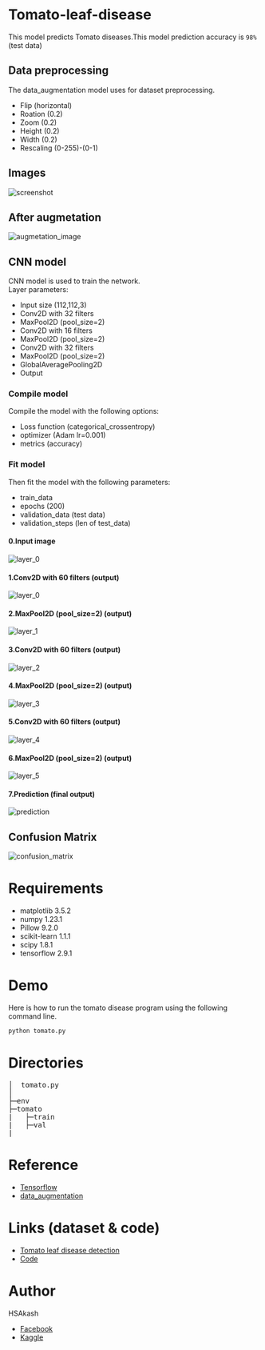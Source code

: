 # Tomato-leaf-disease


This model predicts Tomato diseases.This model prediction accuracy is `98%`(test data)
## Data preprocessing
The data_augmentation model uses for dataset preprocessing.
* Flip (horizontal)
* Roation (0.2)
* Zoom (0.2)
* Height (0.2)
* Width (0.2)
* Rescaling (0-255)-(0-1)

## Images
![screenshot](https://github.com/HSAkash/Tomato-leaf-disease/raw/main/related_images/original.png)

## After augmetation
![augmetation_image](https://github.com/HSAkash/Tomato-leaf-disease/raw/main/related_images/augmented_image.png)

## CNN model
CNN model is used to train the network.<br>
Layer parameters:<br>
* Input size (112,112,3)
* Conv2D with 32 filters
* MaxPool2D (pool_size=2)
* Conv2D with 16 filters
* MaxPool2D (pool_size=2)
* Conv2D with 32 filters
* MaxPool2D (pool_size=2)
* GlobalAveragePooling2D
* Output

### Compile model
Compile the model with the following options:
* Loss function (categorical_crossentropy)
* optimizer (Adam lr=0.001)
* metrics (accuracy)

### Fit model
Then fit the model with the following parameters:
* train_data
* epochs (200)
* validation_data (test data)
* validation_steps (len of test_data)


#### 0.Input image
![layer_0](https://github.com/HSAkash/Tomato-leaf-disease/raw/main/related_images/test_image.png)
#### 1.Conv2D with 60 filters (output)
![layer_0](https://github.com/HSAkash/Tomato-leaf-disease/raw/main/related_images/layer_0.png)
#### 2.MaxPool2D (pool_size=2) (output)
![layer_1](https://github.com/HSAkash/Tomato-leaf-disease/raw/main/related_images/layer_1.png)
#### 3.Conv2D with 60 filters (output)
![layer_2](https://github.com/HSAkash/Tomato-leaf-disease/raw/main/related_images/layer_2.png)
#### 4.MaxPool2D (pool_size=2) (output)
![layer_3](https://github.com/HSAkash/Tomato-leaf-disease/raw/main/related_images/layer_3.png)
#### 5.Conv2D with 60 filters (output)
![layer_4](https://github.com/HSAkash/Tomato-leaf-disease/raw/main/related_images/layer_4.png)
#### 6.MaxPool2D (pool_size=2) (output)
![layer_5](https://github.com/HSAkash/Tomato-leaf-disease/raw/main/related_images/layer_5.png)
#### 7.Prediction (final output)
![prediction](https://github.com/HSAkash/Tomato-leaf-disease/raw/main/related_images/predict.png)

## Confusion Matrix
![confusion_matrix](https://github.com/HSAkash/Tomato-leaf-disease/raw/main/related_images/confusion_matrix.png)




# Requirements
* matplotlib 3.5.2
* numpy 1.23.1
* Pillow 9.2.0
* scikit-learn 1.1.1
* scipy 1.8.1
* tensorflow 2.9.1


# Demo
Here is how to run the tomato disease program using the following command line.<br>
```bash
python tomato.py
```

# Directories
<pre>
│  tomato.py
│
├─env
├─tomato
|   ├─train
|   ├─val
|   
</pre>

# Reference
* [Tensorflow](https://www.tensorflow.org/)
* [data_augmentation](https://www.tensorflow.org/tutorials/images/data_augmentation)

# Links (dataset & code)
* [Tomato leaf disease detection](https://www.kaggle.com/datasets/kaustubhb999/tomatoleaf)
* [Code](https://www.kaggle.com/code/hsakash/tomato-leaf-disease-val-data-accuracy-98)


# Author
HSAkash
* [Facebook](https://www.facebook.com/hemel.akash.7/)
* [Kaggle](https://www.kaggle.com/hsakash)
